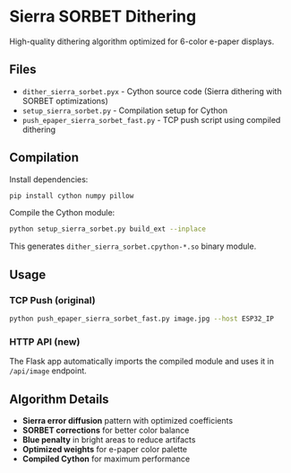 # Sierra SORBET Dithering

High-quality dithering algorithm optimized for 6-color e-paper displays.

## Files

- `dither_sierra_sorbet.pyx` - Cython source code (Sierra dithering with SORBET optimizations)
- `setup_sierra_sorbet.py` - Compilation setup for Cython
- `push_epaper_sierra_sorbet_fast.py` - TCP push script using compiled dithering

## Compilation

Install dependencies:
```bash
pip install cython numpy pillow
```

Compile the Cython module:
```bash
python setup_sierra_sorbet.py build_ext --inplace
```

This generates `dither_sierra_sorbet.cpython-*.so` binary module.

## Usage

### TCP Push (original)
```bash
python push_epaper_sierra_sorbet_fast.py image.jpg --host ESP32_IP
```

### HTTP API (new)
The Flask app automatically imports the compiled module and uses it in `/api/image` endpoint.

## Algorithm Details

- **Sierra error diffusion** pattern with optimized coefficients
- **SORBET corrections** for better color balance
- **Blue penalty** in bright areas to reduce artifacts
- **Optimized weights** for e-paper color palette
- **Compiled Cython** for maximum performance